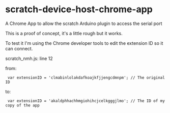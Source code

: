 # scratch-device-host-chrome-app

A Chrome App to allow the scratch Arduino plugin to access the serial port

This is a proof of concept, it's a little rough but it works.

To test it I'm using the Chrome developer tools to edit the extension ID so it can connect.

scratch_nmh.js: line 12

from:
```
 var extensionID = 'clmabinlolakdafkoajkfjjengcdmnpm'; // The original ID
 ```
to:
```
 var extensionID = 'akaldphhachhmgiohihcjcelkgggjlmo'; // The ID of my copy of the app
 ```
 
